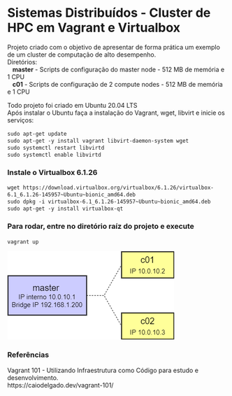 # Sistemas Distribuídos - Cluster de HPC em Vagrant e Virtualbox


Projeto criado com o objetivo de apresentar de forma prática um exemplo de um cluster de computação de alto desempenho. </br>
Diretórios:</br>
&nbsp;&nbsp; <b>master</b> - Scripts de configuração do master node - 512 MB de memória e 1 CPU </br>
&nbsp;&nbsp; <b>c01</b> - Scripts de configuração de 2 compute nodes - 512 MB de memória e 1 CPU </br>

Todo projeto foi criado em Ubuntu 20.04 LTS </br>
Após instalar o Ubuntu faça a instalação do Vagrant, wget, libvirt e inicie os serviços:

```
sudo apt-get update
sudo apt-get -y install vagrant libvirt-daemon-system wget
sudo systemctl restart libvirtd
sudo systemctl enable libvirtd
```

<h3> Instale o Virtualbox 6.1.26 </h3>

```
wget https://download.virtualbox.org/virtualbox/6.1.26/virtualbox-6.1_6.1.26-145957~Ubuntu~bionic_amd64.deb
sudo dpkg -i virtualbox-6.1_6.1.26-145957~Ubuntu~bionic_amd64.deb
sudo apt-get -y install virtualbox-qt
```

<h3> Para rodar, entre no diretório raíz do projeto e execute </h3>

```
vagrant up
```

<img src="Cluster.png" alt="Cluster Architecture">


<h3> Referências </h3> 
Vagrant 101 - Utilizando Infraestrutura como Código para estudo e desenvolvimento. </br>
https://caiodelgado.dev/vagrant-101/
